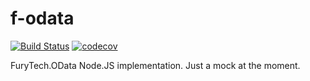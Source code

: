 # f-odata

[![Build Status](https://travis-ci.org/gallayl/f-odata.svg?branch=master)](https://travis-ci.org/gallayl/f-odata) 
[![codecov](https://codecov.io/gh/gallayl/f-odata/branch/master/graph/badge.svg)](https://codecov.io/gh/gallayl/f-odata)

FuryTech.OData Node.JS implementation. Just a mock at the moment.
